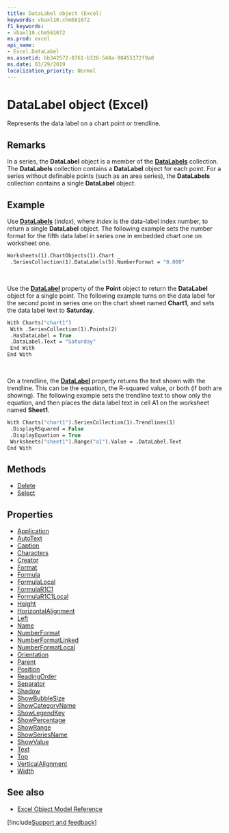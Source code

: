 ```yaml
---
title: DataLabel object (Excel)
keywords: vbaxl10.chm581072
f1_keywords:
- vbaxl10.chm581072
ms.prod: excel
api_name:
- Excel.DataLabel
ms.assetid: bb342572-8761-b326-548a-98455172f9a8
ms.date: 03/29/2019
localization_priority: Normal
---
```



# DataLabel object (Excel)

Represents the data label on a chart point or trendline.


## Remarks

In a series, the **DataLabel** object is a member of the **[DataLabels](Excel.DataLabels(object).md)** collection. The **DataLabels** collection contains a **DataLabel** object for each point. For a series without definable points (such as an area series), the **DataLabels** collection contains a single **DataLabel** object.


## Example

Use **[DataLabels](Excel.Series.DataLabels.md)** (_index_), where _index_ is the data-label index number, to return a single **DataLabel** object. The following example sets the number format for the fifth data label in series one in embedded chart one on worksheet one.

```vb
Worksheets(1).ChartObjects(1).Chart _ 
 .SeriesCollection(1).DataLabels(5).NumberFormat = "0.000"
```

<br/>

Use the **[DataLabel](Excel.Point.DataLabel.md)** property of the **Point** object to return the **DataLabel** object for a single point. The following example turns on the data label for the second point in series one on the chart sheet named **Chart1**, and sets the data label text to **Saturday**.

```vb
With Charts("chart1") 
 With .SeriesCollection(1).Points(2) 
 .HasDataLabel = True 
 .DataLabel.Text = "Saturday" 
 End With 
End With
```

<br/>

On a trendline, the **[DataLabel](Excel.Trendline.DataLabel.md)** property returns the text shown with the trendline. This can be the equation, the R-squared value, or both (if both are showing). The following example sets the trendline text to show only the equation, and then places the data label text in cell A1 on the worksheet named **Sheet1**.

```vb
With Charts("chart1").SeriesCollection(1).Trendlines(1) 
 .DisplayRSquared = False 
 .DisplayEquation = True 
 Worksheets("sheet1").Range("a1").Value = .DataLabel.Text 
End With
```


## Methods

- [Delete](Excel.DataLabel.Delete.md)
- [Select](Excel.DataLabel.Select.md)

## Properties

- [Application](Excel.DataLabel.Application.md)
- [AutoText](Excel.DataLabel.AutoText.md)
- [Caption](Excel.DataLabel.Caption.md)
- [Characters](Excel.DataLabel.Characters.md)
- [Creator](Excel.DataLabel.Creator.md)
- [Format](Excel.DataLabel.Format.md)
- [Formula](Excel.DataLabel.Formula.md)
- [FormulaLocal](Excel.DataLabel.FormulaLocal.md)
- [FormulaR1C1](Excel.DataLabel.FormulaR1C1.md)
- [FormulaR1C1Local](Excel.DataLabel.FormulaR1C1Local.md)
- [Height](Excel.DataLabel.Height.md)
- [HorizontalAlignment](Excel.DataLabel.HorizontalAlignment.md)
- [Left](Excel.DataLabel.Left.md)
- [Name](Excel.DataLabel.Name.md)
- [NumberFormat](Excel.DataLabel.NumberFormat.md)
- [NumberFormatLinked](Excel.DataLabel.NumberFormatLinked.md)
- [NumberFormatLocal](Excel.DataLabel.NumberFormatLocal.md)
- [Orientation](Excel.DataLabel.Orientation.md)
- [Parent](Excel.DataLabel.Parent.md)
- [Position](Excel.DataLabel.Position.md)
- [ReadingOrder](Excel.DataLabel.ReadingOrder.md)
- [Separator](Excel.DataLabel.Separator.md)
- [Shadow](Excel.DataLabel.Shadow.md)
- [ShowBubbleSize](Excel.DataLabel.ShowBubbleSize.md)
- [ShowCategoryName](Excel.DataLabel.ShowCategoryName.md)
- [ShowLegendKey](Excel.DataLabel.ShowLegendKey.md)
- [ShowPercentage](Excel.DataLabel.ShowPercentage.md)
- [ShowRange](Excel.datalabel.showrange.md)
- [ShowSeriesName](Excel.DataLabel.ShowSeriesName.md)
- [ShowValue](Excel.DataLabel.ShowValue.md)
- [Text](Excel.DataLabel.Text.md)
- [Top](Excel.DataLabel.Top.md)
- [VerticalAlignment](Excel.DataLabel.VerticalAlignment.md)
- [Width](Excel.DataLabel.Width.md)


## See also

- [Excel Object Model Reference](overview/Excel/object-model.md)

[!include[Support and feedback](~/includes/feedback-boilerplate.md)]
